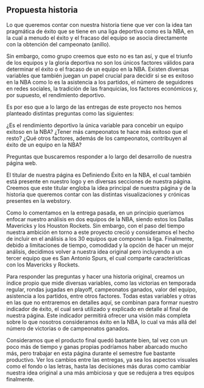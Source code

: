 ## Propuesta historia

Lo que queremos contar con nuestra historia tiene que ver con la idea tan pragmática de éxito que se tiene en una liga deportiva como es la NBA, en la cual a menudo el éxito y el fracaso del equipo se asocia directamente con la obtención del campeonato (anillo). 

Sin embargo, como grupo creemos que esto no es tan así, y que el triunfo de los equipos y la gloria deportiva no son los únicos factores válidos para determinar el éxito o el fracaso de un equipo en la NBA. Existen diversas variables que también juegan un papel crucial para decidir si se es exitoso en la NBA como lo es la asistencia a los partidos, el número de seguidores en redes sociales, la tradición de las franquicias, los factores económicos y, por supuesto, el rendimiento deportivo.

Es por eso que a lo largo de las entregas de este proyecto nos hemos planteado distintas preguntas como las siguientes: 

¿Es el rendimiento deportivo la única variable para concebir un equipo exitoso en la NBA?
¿Tener más campeonatos te hace más exitoso que el resto?
¿Qué otros factores, además de los campeonatos, contribuyen al éxito de un equipo en la NBA?

Preguntas que buscaremos responder a lo largo del desarrollo de nuestra página web.

El titular de nuestra página es Definiendo Éxito en la NBA, el cual también está presente en nuestro logo y en diversas secciones de nuestra página. Creemos que este titular engloba la idea principal de nuestra página y de la historia que queremos contar con las distintas visualizaciones y crónicas presentes en la webstory. 

Como lo comentamos en la entrega pasada, en un principio queríamos enfocar nuestro análisis en dos equipos de la NBA, siendo estos los Dallas Mavericks y los Houston Rockets. Sin embargo, con el paso del tiempo nuestra ambición en torno a este proyecto creció y consideramos el hecho de incluir en el análisis a los 30 equipos que componen la liga. Finalmente, debido a limitaciones de tiempo, comodidad y la opción de hacer un mejor análisis, decidimos volver a nuestra idea original pero incluyendo a un tercer equipo que es San Antonio Spurs, el cual comparte características con los Mavericks y Rockets. 

Para responder las preguntas y hacer una historia original, creamos un índice propio que mide diversas variables, como las victorias en temporada regular, rondas jugadas en playoff, campeonatos ganados, valor del equipo, asistencia a los partidos, entre otros factores. Todas estas variables y otras en las que no entraremos en detalles aquí, se combinan para formar nuestro indicador de éxito, el cual será utilizado y explicado en detalle al final de nuestra página. Este indicador permitirá ofrecer una visión más completa sobre lo que nosotros consideramos éxito en la NBA, lo cual va más allá del número de victorias o de campeonatos ganados.

Consideramos que el producto final quedó bastante bien, tal vez con un poco más de tiempo y ganas propias podríamos haber abarcado mucho más, pero trabajar en esta página durante el semestre fue bastante productivo. Ver los cambios entre las entregas, ya sea los aspectos visuales como el fondo o las letras, hasta las decisiones más duras como cambiar nuestra idea original a una más ambiciosa y que se redujera a tres equipos finalmente.
